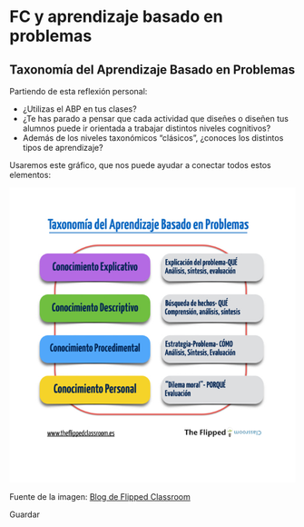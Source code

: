 # FC y aprendizaje basado en problemas

## Taxonomía del Aprendizaje Basado en Problemas

Partiendo de esta reflexión personal:

*   ¿Utilizas el ABP en tus clases?
*   ¿Te has parado a pensar que cada actividad que diseñes o diseñen tus alumnos puede ir orientada a trabajar distintos niveles cognitivos?
*   Además de los niveles taxonómicos “clásicos”, ¿conoces los distintos tipos de aprendizaje?

Usaremos este gráfico, que nos puede ayudar a conectar todos estos elementos:


![](img/pblcf.png)


Fuente de la imagen: [Blog de Flipped Classroom](http://www.theflippedclassroom.es/un-poco-mas-sobre-la-taxonomia-del-aprendizaje-basado-en-problemas/)

Guardar